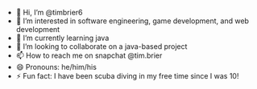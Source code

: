- 👋 Hi, I’m @timbrier6
- 👀 I’m interested in software engineering, game development, and web development
- 🌱 I’m currently learning java
- 💞️ I’m looking to collaborate on a java-based project
- 📫 How to reach me on snapchat @tim.brier
- 😄 Pronouns: he/him/his
- ⚡ Fun fact: I have been scuba diving in my free time since I was 10!

<!---
timbrier6/timbrier6 is a ✨ special ✨ repository because its `README.md` (this file) appears on your GitHub profile.
You can click the Preview link to take a look at your changes.
--->
